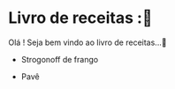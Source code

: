 # Livro de receitas ::cake:

Olá ! Seja bem vindo ao livro de receitas...:wave:

- Strogonoff de frango

- Pavê
